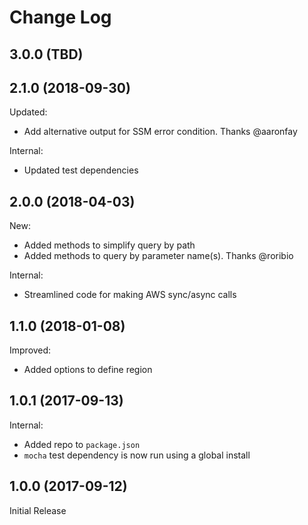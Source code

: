 # Change Log

## 3.0.0 (TBD)



## 2.1.0 (2018-09-30)

Updated:

* Add alternative output for SSM error condition. Thanks @aaronfay

Internal:

* Updated test dependencies


## 2.0.0 (2018-04-03)

New:

* Added methods to simplify query by path
* Added methods to query by parameter name(s). Thanks @roribio

Internal:

* Streamlined code for making AWS sync/async calls


## 1.1.0 (2018-01-08)

Improved:

* Added options to define region

## 1.0.1 (2017-09-13)

Internal:

* Added repo to `package.json`
* `mocha` test dependency is now run using a global install

## 1.0.0 (2017-09-12)

Initial Release
